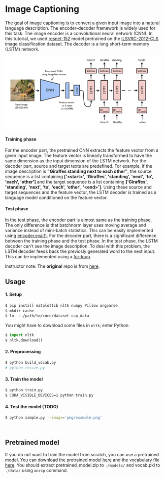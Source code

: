 # Image Captioning
The goal of image captioning is to convert a given input image into a natural language description.
The encoder-decoder framework is widely used for this task.
The image encoder is a convolutional neural network (CNN).
In this tutorial, we used [resnet-152](https://arxiv.org/abs/1512.03385) model pretrained on the
[ILSVRC-2012-CLS](http://www.image-net.org/challenges/LSVRC/2012/) image classification dataset.
The decoder is a long short-term memory (LSTM) network.

![alt text](model.png)

#### Training phase
For the encoder part, the pretrained CNN extracts the feature vector from a given input image.
The feature vector is linearly transformed to have the same dimension as the input dimension of the LSTM network.
For the decoder part, source and target texts are predefined.
For example, if the image description is **"Giraffes standing next to each other"**,
the source sequence is a list containing **['\<start\>', 'Giraffes', 'standing', 'next', 'to', 'each', 'other']** and
the target sequence is a list containing **['Giraffes', 'standing', 'next', 'to', 'each', 'other', '\<end\>']**.
Using these source and target sequences and the feature vector,
the LSTM decoder is trained as a language model conditioned on the feature vector.

#### Test phase
In the test phase, the encoder part is almost same as the training phase.
The only difference is that batchnorm layer uses moving average and variance instead of mini-batch statistics.
This can be easily implemented using
[encoder.eval()](https://github.com/yunjey/pytorch-tutorial/blob/master/tutorials/03-advanced/image_captioning/sample.py#L37).
For the decoder part, there is a significant difference between the training phase and the test phase.
In the test phase, the LSTM decoder can't see the image description.
To deal with this problem, the LSTM decoder feeds back the previosly generated word to the next input.
This can be implemented using a [for-loop](https://github.com/yunjey/pytorch-tutorial/blob/master/tutorials/03-advanced/image_captioning/model.py#L48).


Instructor note:
The **original** repo is from [here](https://github.com/yunjey/pytorch-tutorial/tree/master/tutorials/03-advanced/image_captioning).

## Usage

#### 1. Setup

```bash
$ pip install matplotlib nltk numpy Pillow argparse
$ mkdir cache
$ ln -s /path/to/coco/dataset cap_data
```

You might have to download some files in `nltk`; enter Python:
```python
$ import nltk
$ nltk.download()
```

#### 2. Preprocessing

```bash
$ python build_vocab.py   
# python resize.py
```

#### 3. Train the model

```bash
$ python train.py
$ CUDA_VISIBLE_DEVICES=1 python train.py
```

#### 4. Test the model (TODO)

```bash
$ python sample.py --image='png/example.png'
```

<br>

## Pretrained model
If you do not want to train the model from scratch, you can use a pretrained model.
You can download the pretrained model [here](https://www.dropbox.com/s/ne0ixz5d58ccbbz/pretrained_model.zip?dl=0)
and the vocabulary file [here](https://www.dropbox.com/s/26adb7y9m98uisa/vocap.zip?dl=0).
You should extract pretrained_model.zip to `./models/` and vocab.pkl to `./data/` using `unzip` command.
